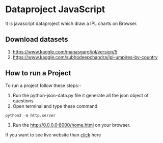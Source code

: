 # Dataproject JavaScript

It is javascript dataproject which draw a IPL charts on Browser.

## Download datasets
1. https://www.kaggle.com/manasgarg/ipl/version/5
2. https://www.kaggle.com/subhodeepchandra/ipl-umpires-by-country

## How to run a Project

 To run a project follow these steps:-

 1. Run the python-json-data.py file it generate all the json object of questions
 2. Open terminal and type these command
   ```python
   python3 -m http.server
   ```
3. Run the http://0.0.0.0:8000/home.html on your browser.

If you want to see live website than [click](https://javascript-ipl-project.herokuapp.com/) here
